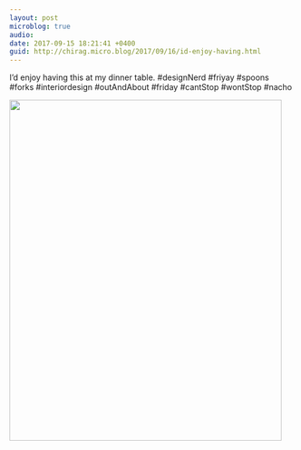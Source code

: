 ```yaml
---
layout: post
microblog: true
audio: 
date: 2017-09-15 18:21:41 +0400
guid: http://chirag.micro.blog/2017/09/16/id-enjoy-having.html
---
```

I’d enjoy having this at my dinner table. #designNerd #friyay #spoons #forks #interiordesign #outAndAbout #friday #cantStop #wontStop #nacho

<img src="http://chirag.micro.blog/uploads/2017/a95efc98d3.jpg" width="480" height="600" />
